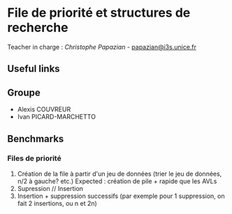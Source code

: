 # File de priorité et structures de recherche

Teacher in charge : *Christophe Papazian* - [papazian@i3s.unice.fr](mailto:papazian@i3s.unice.fr)

## Useful links

## Groupe

* Alexis COUVREUR
* Ivan PICARD-MARCHETTO

## Benchmarks

### Files de priorité

1. Création de la file à partir d'un jeu de données (trier le jeu de données, n/2 à gauche? etc.)
Expected : création de pile + rapide que les AVLs
2. Supression // Insertion
3. Insertion + suppression successifs (par exemple pour 1 suppression, on fait 2 insertions, ou n et 2n)
